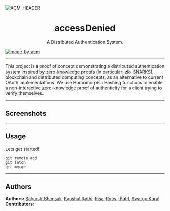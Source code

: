 ![ACM-HEADER](https://user-images.githubusercontent.com/14032427/92643737-e6252e00-f2ff-11ea-8a51-1f1b69caba9f.png)

<h1 align="center"> accessDenied </h1>

<p align="center"> 
A Distributed Authentication System.
</p>

<p>
  <a href="https://acmvit.in/" target="_blank">
    <img alt="made-by-acm" src="https://img.shields.io/badge/MADE%20BY-ACM%20VIT-blue?style=for-the-badge" />
  </a>
    <!-- Uncomment the below line to add the license badge. Make sure the right license badge is reflected. -->
    <!-- <img alt="license" src="https://img.shields.io/badge/License-MIT-green.svg?style=for-the-badge" /> -->
    <!-- forks/stars/tech stack in the form of badges from https://shields.io/ -->
</p>

---

This project is a proof of concept demonstrating a distributed authentication system inspired by zero-knowledge proofs (in particular: zk- SNARKS), blockchain and distributed computing concepts, as an alternative to current OAuth implementations.
We use Homomorphic Hashing functions to enable a non-interactive zero-knowledge proof of authenticity for a client trying to verify themselves.


---

## Screenshots

<!-- Add one screenshot of your project (max height: 1000px, max size: 1mb) 'if applicable' under assets folder in root of your project ![sceenshot](assets/<name of image>) -->
<!-- if your project has multiple pictures , merge them into one image using a tool similar to figma -->

---

## Usage
<!-- How To, Features, Installation etc. as subheadings in this section. example-->

Lets get started!
```console
git remote add
git fetch
git merge
```

---

## Authors

**Authors:** [Saharsh Bhansali](https://github.com/saharshbhansali), [Kaushal Rathi](https://github.com/kaushalrathi24), [Risa](https://github.com/???), [Rutwij Patil](https://github.com/???), [Swarup Karul](https://github.com/???) <!-- [author1's name](link to their github profile), [author2's name](link to their github profile) .. -->  
**Contributors:** <!-- Generate contributors list using this link - https://contributors-img.web.app/preview -->
